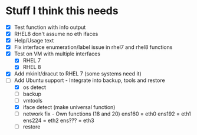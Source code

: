 # Stuff I think this needs

- [X] Test function with info output
- [X] RHEL8 don't assume no eth ifaces
- [X] Help/Usage text
- [X] Fix interface enumeration/label issue in rhel7 and rhel8 functions
- [X] Test on VM with multiple interfaces
  - [X] RHEL 7
  - [X] RHEL 8
- [X] Add mkinit/dracut to RHEL 7 (some systems need it)
- [ ] Add Ubuntu support - Integrate into backup, tools and restore
  - [X] os detect
  - [ ] backup
  - [ ] vmtools
  - [X] iface detect (make universal function)
  - [ ] network fix - Own functions (18 and 20)
    ens160 = eth0
    ens192 = eth1
    ens224 = eth2
    ens??? = eth3
  - [ ] restore